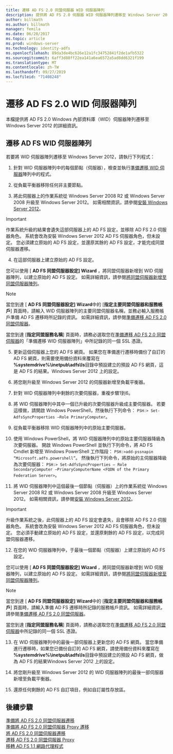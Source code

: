 ```yaml
---
title: 遷移 AD FS 2.0 同盟伺服器 WID 伺服器陣列
description: 提供將 AD FS 2.0 伺服器 WID 伺服器陣列遷移至 Windows Server 2012 的相關資訊
author: billmath
ms.author: billmath
manager: femila
ms.date: 06/28/2017
ms.topic: article
ms.prod: windows-server
ms.technology: identity-adfs
ms.openlocfilehash: 89da3de4bc626e12a1fc34752841f2de1afb5322
ms.sourcegitcommit: 6aff3d88ff22ea141a6ea6572a5ad8dd6321f199
ms.translationtype: MT
ms.contentlocale: zh-TW
ms.lasthandoff: 09/27/2019
ms.locfileid: "71408248"
---
```

# <a name="migrate-an-ad-fs-20-wid-farm"></a>遷移 AD FS 2.0 WID 伺服器陣列  
本檔提供將 AD FS 2.0 Windows 內部資料庫（WID）伺服器陣列遷移至 Windows Server 2012 的詳細資訊。

## <a name="migrate-an-ad-fs-wid-farm"></a>遷移 AD FS WID 伺服器陣列
若要將 WID 伺服器陣列遷移至 Windows Server 2012，請執行下列程式：  
  
1.  針對 WID 伺服器陣列中的每個節點（伺服器），檢查並執行[準備遷移 WID 伺服器](prepare-to-migrate-a-wid-farm.md)陣列中的程式。  
  
2.  從負載平衡器移除任何非主要節點。  
  
3.  將此伺服器上的作業系統從 Windows Server 2008 R2 或 Windows Server 2008 升級至 Windows Server 2012。 如需相關資訊，請參閱[安裝 Windows Server 2012](https://technet.microsoft.com/library/jj134246.aspx)。  
  
> [!IMPORTANT]
>  作業系統升級的結果會遺失這部伺服器上的 AD FS 設定，並移除 AD FS 2.0 伺服器角色。 系統會改為安裝 Windows Server 2012 AD FS 伺服器角色，但未設定。 您必須建立原始的 AD FS 設定，並還原其餘的 AD FS 設定，才能完成同盟伺服器遷移。  
  
4. 在這部伺服器上建立原始的 AD FS 設定。  
  
您可以使用 [ **AD FS 同盟伺服器設定] Wizard** ，將同盟伺服器新增到 WID 伺服器陣列，以建立原始的 AD FS 設定。 如需詳細資訊，請參閱[將同盟伺服器新增至同盟伺服器陣列](add-a-federation-server-to-a-federation-server-farm.md)。  
  
> [!NOTE]
> 當您到達 [ **AD FS 同盟伺服器設定] Wizard**中的 [**指定主要同盟伺服器和服務帳戶**] 頁面時，請輸入 WID 伺服器陣列的主要同盟伺服器名稱，並務必輸入服務帳戶準備 AD FS 遷移時所記錄的資訊。 如需詳細資訊，請參閱[準備遷移 AD FS 2.0 同盟伺服器](prepare-to-migrate-a-wid-farm.md)。 
>  
> 當您到達 [**指定同盟服務名稱**] 頁面時，請務必選取您在[準備遷移 AD FS 2.0 同盟伺服器](prepare-to-migrate-a-wid-farm.md)的「準備遷移 WID 伺服器陣列」中所記錄的同一個 SSL 憑證。  
  
5. 更新這個伺服器上您的 AD FS 網頁。 如果您在準備進行遷移時備份了自訂的 AD FS 網頁，則需要使用備份資料來覆寫在 **%systemdrive%\inetpub\adfs\ls**目錄中預設建立的預設 AD FS 網頁，這是 AD FS 的結果。Windows Server 2012 上的設定。  
  
6. 將您剛升級至 Windows Server 2012 的伺服器新增至負載平衡器。  
  
7. 針對 WID 伺服器陣列中剩餘的次要伺服器，重複步驟1到6。  
  
8. 將 WID 伺服器陣列中其中一個已升級的次要伺服器升級成主要伺服器。 若要這樣做，請開啟 Windows PowerShell，然後執行下列命令： `PSH:> Set-AdfsSyncProperties –Role PrimaryComputer`。  
  
9. 從負載平衡器移除 WID 伺服器陣列中的原始主要伺服器。  
  
10. 使用 Windows PowerShell，將 WID 伺服器陣列中的原始主要伺服器降級為次要伺服器。 開啟 Windows PowerShell 並執行下列命令，將 AD FS Cmdlet 新增至 Windows PowerShell 工作階段： `PSH:>add-pssnapin “Microsoft.adfs.powershell”`。 然後執行下列命令，將原始的主伺服器降級為次要伺服器： `PSH:> Set-AdfsSyncProperties – Role SecondaryComputer –PrimaryComputerName <FQDN of the Primary Federation Server>`。  
  
11. 將 WID 伺服器陣列中這個最後一個節點（伺服器）上的作業系統從 Windows Server 2008 R2 或 Windows Server 2008 升級至 Windows Server 2012。 如需相關資訊，請參閱[安裝 Windows Server 2012](https://technet.microsoft.com/library/jj134246.aspx)。  
  
> [!IMPORTANT]
>  升級作業系統之後，此伺服器上的 AD FS 設定會遺失，且會移除 AD FS 2.0 伺服器角色。 系統會改為安裝 Windows Server 2012 AD FS 伺服器角色，但未設定。 您必須手動建立原始的 AD FS 設定，並還原剩餘的 AD FS 設定，以完成同盟伺服器遷移。  
  
12. 在您的 WID 伺服器陣列中，于最後一個節點（伺服器）上建立原始的 AD FS 設定。  
  
您可以使用 [ **AD FS 同盟伺服器設定] Wizard** ，將同盟伺服器新增到 WID 伺服器陣列，以建立原始的 AD FS 設定。 如需詳細資訊，請參閱[將同盟伺服器新增至同盟伺服器陣列](add-a-federation-server-to-a-federation-server-farm.md)。  
  
> [!NOTE]
> 當您到達 [ **AD FS 同盟伺服器設定] Wizard**中的 [**指定主要同盟伺服器和服務帳戶**] 頁面時，請輸入準備 AD FS 遷移時所記錄的服務帳戶資訊。 如需詳細資訊，請參閱[準備遷移 AD FS 2.0 同盟伺服器](prepare-to-migrate-a-wid-farm.md)。 
>  
> 當您到達 [**指定同盟服務名稱**] 頁面時，請務必選取您在[準備遷移 AD FS 2.0 同盟伺服器](prepare-to-migrate-a-wid-farm.md)中所記錄的同一個 SSL 憑證。  
  
13. 在 WID 伺服器陣列中的最後一部伺服器上更新您的 AD FS 網頁。 當您準備進行遷移時，如果您已備份自訂的 AD FS 網頁，請使用備份資料來覆寫在 **%systemdrive%\inetpub\adfs\ls**目錄中預設建立的預設 AD FS 網頁，做為 AD FS 的結果Windows Server 2012 上的設定。  
  
14. 將您剛升級至 Windows Server 2012 的 WID 伺服器陣列的最後一部伺服器新增至負載平衡器。  
  
15. 還原任何剩餘的 AD FS 自訂項目，例如自訂屬性存放區。  
  
## <a name="next-steps"></a>後續步驟
 [準備將 AD FS 2.0 同盟伺服器遷移](prepare-to-migrate-ad-fs-fed-server.md)   
 [準備將 AD FS 2.0 同盟伺服器 Proxy 遷移](prepare-to-migrate-ad-fs-fed-proxy.md)   
 [將 AD FS 2.0 同盟伺服器遷移](migrate-the-ad-fs-fed-server.md)   
 [遷移 AD FS 2.0 同盟伺服器 Proxy](migrate-the-ad-fs-2-fed-server-proxy.md)   
 [移轉 AD FS 1.1 網路代理程式](migrate-the-ad-fs-web-agent.md)